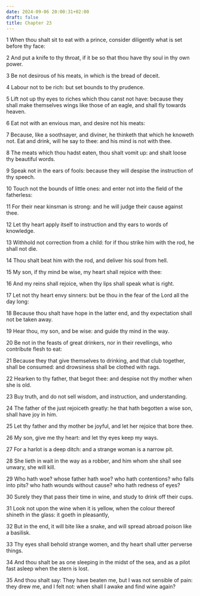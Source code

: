 ```yaml
---
date: 2024-09-06 20:00:31+02:00
draft: false
title: Chapter 23
---
```




1 When thou shalt sit to eat with a prince, consider diligently what is set before thy face:

2 And put a knife to thy throat, if it be so that thou have thy soul in thy own power.

3 Be not desirous of his meats, in which is the bread of deceit.

4 Labour not to be rich: but set bounds to thy prudence.

5 Lift not up thy eyes to riches which thou canst not have: because they shall make themselves wings like those of an eagle, and shall fly towards heaven.

6 Eat not with an envious man, and desire not his meats:

7 Because, like a soothsayer, and diviner, he thinketh that which he knoweth not. Eat and drink, will he say to thee: and his mind is not with thee.

8 The meats which thou hadst eaten, thou shalt vomit up: and shalt loose thy beautiful words.

9 Speak not in the ears of fools: because they will despise the instruction of thy speech.

10 Touch not the bounds of little ones: and enter not into the field of the fatherless:

11 For their near kinsman is strong: and he will judge their cause against thee.

12 Let thy heart apply itself to instruction and thy ears to words of knowledge.

13 Withhold not correction from a child: for if thou strike him with the rod, he shall not die.

14 Thou shalt beat him with the rod, and deliver his soul from hell.

15 My son, if thy mind be wise, my heart shall rejoice with thee:

16 And my reins shall rejoice, when thy lips shall speak what is right.

17 Let not thy heart envy sinners: but be thou in the fear of the Lord all the day long:

18 Because thou shalt have hope in the latter end, and thy expectation shall not be taken away.

19 Hear thou, my son, and be wise: and guide thy mind in the way.

20 Be not in the feasts of great drinkers, nor in their revellings, who contribute flesh to eat:

21 Because they that give themselves to drinking, and that club together, shall be consumed: and drowsiness shall be clothed with rags.

22 Hearken to thy father, that begot thee: and despise not thy mother when she is old.

23 Buy truth, and do not sell wisdom, and instruction, and understanding.

24 The father of the just rejoiceth greatly: he that hath begotten a wise son, shall have joy in him.

25 Let thy father and thy mother be joyful, and let her rejoice that bore thee.

26 My son, give me thy heart: and let thy eyes keep my ways.

27 For a harlot is a deep ditch: and a strange woman is a narrow pit.

28 She lieth in wait in the way as a robber, and him whom she shall see unwary, she will kill.

29 Who hath woe? whose father hath woe? who hath contentions? who falls into pits? who hath wounds without cause? who hath redness of eyes?

30 Surely they that pass their time in wine, and study to drink off their cups.

31 Look not upon the wine when it is yellow, when the colour thereof shineth in the glass: it goeth in pleasantly,

32 But in the end, it will bite like a snake, and will spread abroad poison like a basilisk.

33 Thy eyes shall behold strange women, and thy heart shall utter perverse things.

34 And thou shalt be as one sleeping in the midst of the sea, and as a pilot fast asleep when the stern is lost.

35 And thou shalt say: They have beaten me, but I was not sensible of pain: they drew me, and I felt not: when shall I awake and find wine again?


